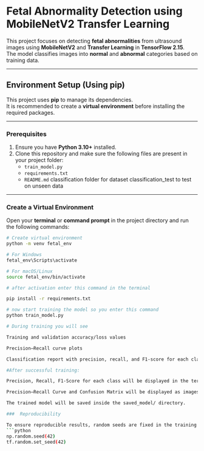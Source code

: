 # Fetal Abnormality Detection using MobileNetV2 Transfer Learning

This project focuses on detecting **fetal abnormalities** from ultrasound images using **MobileNetV2** and **Transfer Learning** in **TensorFlow 2.15**.  
The model classifies images into **normal** and **abnormal** categories based on training data.

---

##  Environment Setup (Using pip)

This project uses **pip** to manage its dependencies.  
It is recommended to create a **virtual environment** before installing the required packages.

---

###  Prerequisites

1. Ensure you have **Python 3.10+** installed.  
2. Clone this repository and make sure the following files are present in your project folder:
   - `train_model.py`
   - `requirements.txt`
   - `README.md`
   classification folder for dataset
   classification_test to test on unseen data
---

###  Create a Virtual Environment

Open your **terminal** or **command prompt** in the project directory and run the following commands:

```bash
# Create virtual environment
python -m venv fetal_env

# For Windows
fetal_env\Scripts\activate

# For macOS/Linux
source fetal_env/bin/activate

# after activation enter this command in the terminal 

pip install -r requirements.txt

# now start training the model so you enter this command
python train_model.py

# During training you will see

Training and validation accuracy/loss values

Precision–Recall curve plots

Classification report with precision, recall, and F1-score for each class

#After successful training:

Precision, Recall, F1-Score for each class will be displayed in the terminal.

Precision–Recall Curve and Confusion Matrix will be displayed as images or saved automatically.

The trained model will be saved inside the saved_model/ directory.

###  Reproducibility

To ensure reproducible results, random seeds are fixed in the training script using:
```python
np.random.seed(42)
tf.random.set_seed(42)


